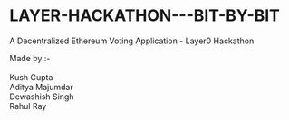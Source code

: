 # LAYER-HACKATHON---BIT-BY-BIT

A Decentralized Ethereum Voting Application - Layer0 Hackathon

Made by :- <br /> <br />
Kush Gupta <br />
Aditya Majumdar <br />
Dewashish Singh <br />
Rahul Ray
